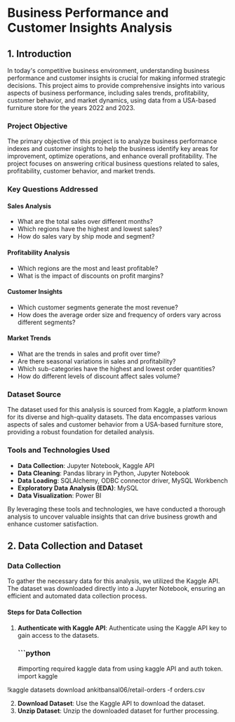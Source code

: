 # Business Performance and Customer Insights Analysis

## 1. Introduction
In today's competitive business environment, understanding business performance and customer insights is crucial for making informed strategic decisions. This project aims to provide comprehensive insights into various aspects of business performance, including sales trends, profitability, customer behavior, and market dynamics, using data from a USA-based furniture store for the years 2022 and 2023.
### Project Objective
The primary objective of this project is to analyze business performance indexes and customer insights to help the business identify key areas for improvement, optimize operations, and enhance overall profitability. The project focuses on answering critical business questions related to sales, profitability, customer behavior, and market trends.
### Key Questions Addressed

#### Sales Analysis
- What are the total sales over different months?
- Which regions have the highest and lowest sales?
- How do sales vary by ship mode and segment?

#### Profitability Analysis
- Which regions are the most and least profitable?
- What is the impact of discounts on profit margins?

#### Customer Insights
- Which customer segments generate the most revenue?
- How does the average order size and frequency of orders vary across different segments?

#### Market Trends
- What are the trends in sales and profit over time?
- Are there seasonal variations in sales and profitability?
- Which sub-categories have the highest and lowest order quantities?
- How do different levels of discount affect sales volume?
### Dataset Source
The dataset used for this analysis is sourced from Kaggle, a platform known for its diverse and high-quality datasets. The data encompasses various aspects of sales and customer behavior from a USA-based furniture store, providing a robust foundation for detailed analysis.

### Tools and Technologies Used
- **Data Collection**: Jupyter Notebook, Kaggle API
- **Data Cleaning**: Pandas library in Python, Jupyter Notebook
- **Data Loading**: SQLAlchemy, ODBC connector driver, MySQL Workbench
- **Exploratory Data Analysis (EDA)**: MySQL 
- **Data Visualization**: Power BI

By leveraging these tools and technologies, we have conducted a thorough analysis to uncover valuable insights that can drive business growth and enhance customer satisfaction.
## 2. Data Collection and Dataset

### Data Collection
To gather the necessary data for this analysis, we utilized the Kaggle API. The dataset was downloaded directly into a Jupyter Notebook, ensuring an efficient and automated data collection process.

#### Steps for Data Collection
1. **Authenticate with Kaggle API**: Authenticate using the Kaggle API key to gain access to the datasets.
   ### ```python
   #importing required kaggle data from using kaggle API and auth token.
import kaggle

!kaggle datasets download ankitbansal06/retail-orders -f orders.csv
  
2. **Download Dataset**: Use the Kaggle API to download the dataset.
3. **Unzip Dataset**: Unzip the downloaded dataset for further processing.

